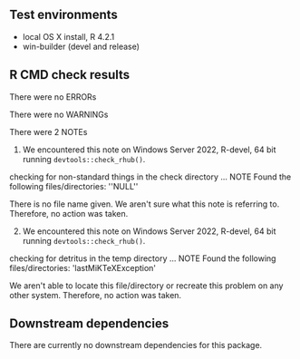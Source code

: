 ## Test environments
* local OS X install, R 4.2.1
* win-builder (devel and release)

## R CMD check results
There were no ERRORs

There were no WARNINGs

There were 2 NOTEs

1. We encountered this note on Windows Server 2022, R-devel, 64 bit running `devtools::check_rhub()`.

checking for non-standard things in the check directory ... NOTE
Found the following files/directories:
    ''NULL''

There is no file name given. We aren't sure what this note is referring to. Therefore, no action was taken.

2. We encountered this note on Windows Server 2022, R-devel, 64 bit running `devtools::check_rhub()`.

checking for detritus in the temp directory ... NOTE
Found the following files/directories:
  'lastMiKTeXException'
  
We aren't able to locate this file/directory or recreate this problem on any other system. Therefore, no action was taken.

## Downstream dependencies
There are currently no downstream dependencies for this package.
